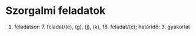 # Szorgalmi feladatok

1. feladatsor: 7. feladat/(e), (g), (j), (k), 18. feladat/(c); határidő: 3. gyakorlat  



